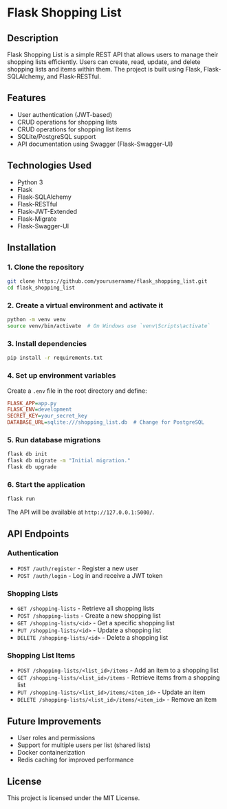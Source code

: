 # Flask Shopping List

## Description

Flask Shopping List is a simple REST API that allows users to manage their shopping lists efficiently. Users can create, read, update, and delete shopping lists and items within them. The project is built using Flask, Flask-SQLAlchemy, and Flask-RESTful.

## Features

- User authentication (JWT-based)
- CRUD operations for shopping lists
- CRUD operations for shopping list items
- SQLite/PostgreSQL support
- API documentation using Swagger (Flask-Swagger-UI)

## Technologies Used

- Python 3
- Flask
- Flask-SQLAlchemy
- Flask-RESTful
- Flask-JWT-Extended
- Flask-Migrate
- Flask-Swagger-UI

## Installation

### 1. Clone the repository

```sh
git clone https://github.com/yourusername/flask_shopping_list.git
cd flask_shopping_list
```

### 2. Create a virtual environment and activate it

```sh
python -m venv venv
source venv/bin/activate  # On Windows use `venv\Scripts\activate`
```

### 3. Install dependencies

```sh
pip install -r requirements.txt
```

### 4. Set up environment variables

Create a `.env` file in the root directory and define:

```ini
FLASK_APP=app.py
FLASK_ENV=development
SECRET_KEY=your_secret_key
DATABASE_URL=sqlite:///shopping_list.db  # Change for PostgreSQL
```

### 5. Run database migrations

```sh
flask db init
flask db migrate -m "Initial migration."
flask db upgrade
```

### 6. Start the application

```sh
flask run
```

The API will be available at `http://127.0.0.1:5000/`.

## API Endpoints

### Authentication

- `POST /auth/register` - Register a new user
- `POST /auth/login` - Log in and receive a JWT token

### Shopping Lists

- `GET /shopping-lists` - Retrieve all shopping lists
- `POST /shopping-lists` - Create a new shopping list
- `GET /shopping-lists/<id>` - Get a specific shopping list
- `PUT /shopping-lists/<id>` - Update a shopping list
- `DELETE /shopping-lists/<id>` - Delete a shopping list

### Shopping List Items

- `POST /shopping-lists/<list_id>/items` - Add an item to a shopping list
- `GET /shopping-lists/<list_id>/items` - Retrieve items from a shopping list
- `PUT /shopping-lists/<list_id>/items/<item_id>` - Update an item
- `DELETE /shopping-lists/<list_id>/items/<item_id>` - Remove an item

## Future Improvements

- User roles and permissions
- Support for multiple users per list (shared lists)
- Docker containerization
- Redis caching for improved performance

## License

This project is licensed under the MIT License.

